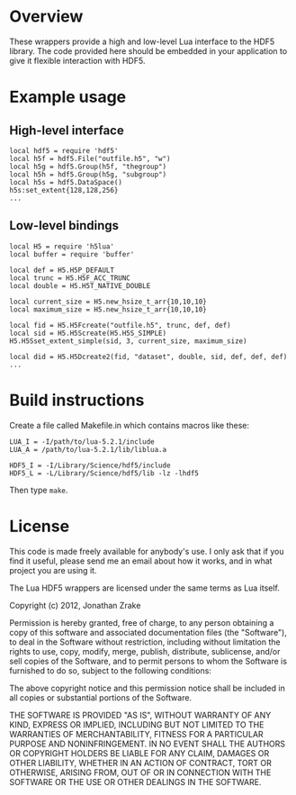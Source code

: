 
# Overview

These wrappers provide a high and low-level Lua interface to the HDF5
library. The code provided here should be embedded in your application to give
it flexible interaction with HDF5.

# Example usage

## High-level interface
    local hdf5 = require 'hdf5'
    local h5f = hdf5.File("outfile.h5", "w")
    local h5g = hdf5.Group(h5f, "thegroup")
    local h5h = hdf5.Group(h5g, "subgroup")
    local h5s = hdf5.DataSpace()
    h5s:set_extent{128,128,256}
    ...


## Low-level bindings
    local H5 = require 'h5lua'
    local buffer = require 'buffer'

    local def = H5.H5P_DEFAULT
    local trunc = H5.H5F_ACC_TRUNC
    local double = H5.H5T_NATIVE_DOUBLE

    local current_size = H5.new_hsize_t_arr{10,10,10}
    local maximum_size = H5.new_hsize_t_arr{10,10,10}

    local fid = H5.H5Fcreate("outfile.h5", trunc, def, def)
    local sid = H5.H5Screate(H5.H5S_SIMPLE)
    H5.H5Sset_extent_simple(sid, 3, current_size, maximum_size)

    local did = H5.H5Dcreate2(fid, "dataset", double, sid, def, def, def)
    ...


# Build instructions

Create a file called Makefile.in which contains macros like these:

    LUA_I = -I/path/to/lua-5.2.1/include
    LUA_A = /path/to/lua-5.2.1/lib/liblua.a

    HDF5_I = -I/Library/Science/hdf5/include
    HDF5_L = -L/Library/Science/hdf5/lib -lz -lhdf5

Then type `make`.


# License

This code is made freely available for anybody's use. I only ask that if you
find it useful, please send me an email about how it works, and in what project
you are using it.


The Lua HDF5 wrappers are licensed under the same terms as Lua itself.

Copyright (c) 2012, Jonathan Zrake

Permission is hereby granted, free of charge, to any person obtaining a copy of
this software and associated documentation files (the "Software"), to deal in
the Software without restriction, including without limitation the rights to
use, copy, modify, merge, publish, distribute, sublicense, and/or sell copies of
the Software, and to permit persons to whom the Software is furnished to do so,
subject to the following conditions:

The above copyright notice and this permission notice shall be included in all
copies or substantial portions of the Software.

THE SOFTWARE IS PROVIDED "AS IS", WITHOUT WARRANTY OF ANY KIND, EXPRESS OR
IMPLIED, INCLUDING BUT NOT LIMITED TO THE WARRANTIES OF MERCHANTABILITY, FITNESS
FOR A PARTICULAR PURPOSE AND NONINFRINGEMENT. IN NO EVENT SHALL THE AUTHORS OR
COPYRIGHT HOLDERS BE LIABLE FOR ANY CLAIM, DAMAGES OR OTHER LIABILITY, WHETHER
IN AN ACTION OF CONTRACT, TORT OR OTHERWISE, ARISING FROM, OUT OF OR IN
CONNECTION WITH THE SOFTWARE OR THE USE OR OTHER DEALINGS IN THE SOFTWARE.

